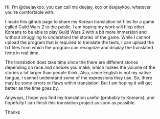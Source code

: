 Hi, I’m @deejaykoo, you can call me deejay, koo or deejaykoo, whatever you're comfortable with.

I made this github page to share my Korean translation txt files for a game called Guild Wars 2 to the public. 
I am hoping my work will hlep other Koreans to be able to play Guild Wars 2 with a bit more immersion and without struggling to understand the stories of the game. 
While I cannot upload the program that is required to translate the texts, I can upload the txt files from which the program can recognize and display the translated texts in real time.

The translation does take time since the there are different stories depending on race and choices you make, which makes the volume of the stories a lot larger than people think. 
Also, since English is not my native tongue, I cannot understand some of the expressions they use. 
So, there may be some errors or flaws within translation. But I am hoping it will get better as the time goes by.

Anyways, I hope you find my translation useful (probably to Koreans), and hopefully I can finish this translation project as soon as possible.

Thanks
